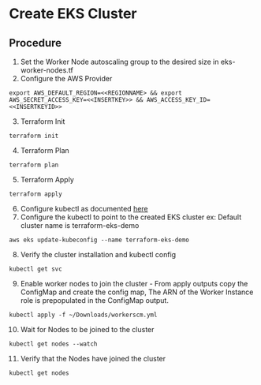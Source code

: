 # Create EKS Cluster

## Procedure
1. Set the Worker Node autoscaling group to the desired size in eks-worker-nodes.tf
2. Configure the AWS Provider
```
export AWS_DEFAULT_REGION=<<REGIONNAME> && export AWS_SECRET_ACCESS_KEY=<<INSERTKEY>> && AWS_ACCESS_KEY_ID=<<INSERTKEYID>> 
```
3. Terraform Init
```
terraform init
```
4. Terraform Plan
```
terraform plan
```
5. Terraform Apply
```
terraform apply
```
6. Configure kubectl as documented [here](https://github.com/Kiran01bm/kubernetes-related/tree/master/eks/createViaConsole#configure-kubectl-to-connect-to-the-cluster)
7. Configure the kubectl to point to the created EKS cluster ex: Default cluster name is terraform-eks-demo
```
aws eks update-kubeconfig --name terraform-eks-demo
```
8. Verify the cluster installation and kubectl config
```
kubectl get svc
``` 
9. Enable worker nodes to join the cluster - From apply outputs copy the ConfigMap and create the config map, The ARN of the Worker Instance role is prepopulated in the ConfigMap output.
```
kubectl apply -f ~/Downloads/workerscm.yml
```
10. Wait for Nodes to be joined to the cluster
```
kubectl get nodes --watch
```
11. Verify that the Nodes have joined the cluster
```
kubectl get nodes
```
